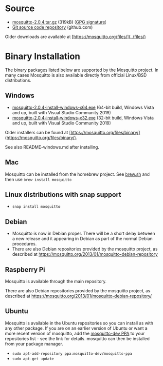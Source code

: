 <!--
.. title: Download
.. slug: download
.. date: 2020-12-22 16:52:38 UTC
.. tags: tag
.. category: category
.. link: link
.. description:
.. type: text
-->

# Source

* [mosquitto-2.0.4.tar.gz](https://mosquitto.org/files/source/mosquitto-2.0.4.tar.gz) (319kB) ([GPG signature](https://mosquitto.org/files/source/mosquitto-2.0.4.tar.gz.asc))
* [Git source code repository](https://github.com/eclipse/mosquitto) (github.com)

Older downloads are available at [https://mosquitto.org/files/](../files/)

# Binary Installation

The binary packages listed below are supported by the Mosquitto project. In many
cases Mosquitto is also available directly from official Linux/BSD
distributions.

## Windows

* [mosquitto-2.0.4-install-windows-x64.exe](https://mosquitto.org/files/binary/win64/mosquitto-2.0.4-install-windows-x64.exe) (64-bit build, Windows Vista and up, built with Visual Studio Community 2019)
* [mosquitto-2.0.4-install-windows-x32.exe](https://mosquitto.org/files/binary/win32/mosquitto-2.0.4-install-windows-x86.exe) (32-bit build, Windows Vista and up, built with Visual Studio Community 2019)

Older installers can be found at [https://mosquitto.org/files/binary/](https://mosquitto.org/files/binary/).

See also README-windows.md after installing.

## Mac
Mosquitto can be installed from the homebrew project. See
[brew.sh](https://brew.sh/) and then use `brew install mosquitto`

## Linux distributions with snap support

* `snap install mosquitto`

## Debian
* Mosquitto is now in Debian proper. There will be a short delay between a new
  release and it appearing in Debian as part of the normal Debian procedures.
* There are also Debian repositories provided by the mosquitto project, as
  described at <https://mosquitto.org/2013/01/mosquitto-debian-repository>

## Raspberry Pi
Mosquitto is available through the main repository.

There are also Debian repositories provided by the mosquitto project, as
described at <https://mosquitto.org/2013/01/mosquitto-debian-repository/>

## Ubuntu
Mosquitto is available in the Ubuntu repositories so you can install as with
any other package. If you are on an earlier version of Ubuntu or want a more
recent version of mosquitto, add the [mosquitto-dev
PPA](https://launchpad.net/%7Emosquitto-dev/+archive/mosquitto-ppa/) to your
repositories list - see the link for details. mosquitto can then be installed
from your package manager.

* `sudo apt-add-repository ppa:mosquitto-dev/mosquitto-ppa`
* `sudo apt-get update`
